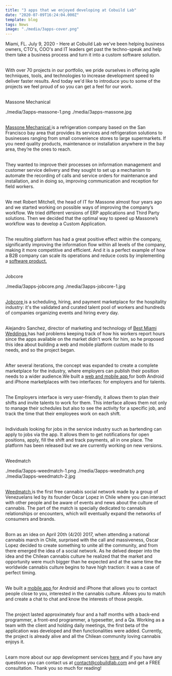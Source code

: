 ```yaml
---
title: "3 apps that we enjoyed developing at Cobuild Lab"
date: "2020-07-09T16:24:04.000Z"
template: blog
tags: News
image: "./media/3apps-cover.png"
---
```


Miami, FL. July 9, 2020 - Here at Cobuild Lab we've been helping business owners, CTO's, COO's and IT leaders get past the techno-speak and help them take a business process and turn it into a custom software solution. <br> </br>

With over 70 projects in our portfolio, we pride ourselves in offering agile techniques, tools, and technologies to increase development speed to deliver faster results. And today we'd like to introduce you to some of the projects we feel proud of so you can get a feel for our work.  <br> </br>

<title-3 align="centered"> Massone Mechanical  </title-3> 

<carousel folder='blog'>./media/3apps-massone-1.png
./media/3apps-massone.jpg</carousel> <br> </br>

<a target="_blank" href="https://www.massonemechanical.com/">  Massone Mechanical </a> is a refrigeration company based on the San Francisco bay area that provides its services and refrigeration solutions to businesses ranging from small convenience stores to large supermarkets. If you need quality products, maintenance or installation anywhere in the bay area, they’re the ones to reach. <br> </br>

They wanted to improve their processes on information management and customer service delivery and they sought to set up a mechanism to automate the recording of calls and service orders for maintenance and installation, and in doing so, improving communication and reception for field workers.  <br> </br> 

We met Robert Mitchell, the head of IT for Massone almost four years ago and we started working on possible ways of improving the company’s workflow. We tried different versions of ERP applications and Third Party solutions. Then we decided that the optimal way to speed up Massone’s workflow was to develop a Custom Application. <br> </br>

The resulting platform has had a great positive effect within the company, significantly improving the information flow within all levels of the company, making it more competitive and efficient. And it is a perfect example of how a B2B company can scale its operations and reduce costs by implementing a <a target="_blank" href="https://cobuildlab.com/blog/identifying-opportunities-to-create-a-software-product/">  software product. </a>  <br> </br>

<title-3 align="centered"> Jobcore </title-3> 

<carousel folder='blog'>./media/3apps-jobcore.png
./media/3apps-jobcore-1.jpg</carousel> <br> </br>

<a target="_blank" href="https://www.jobcore.co/">  Jobcore </a> is a scheduling, hiring, and payment marketplace for the hospitality industry: it's the validated and curated talent pool of workers and hundreds of companies organizing events and hiring every day. <br> </br>

Alejandro Sanchez,  director of marketing and technology of <a target="_blank" href="https://bestmiamiweddings.com/?gclid=CjwKCAjwr8zoBRA0EiwANmvpYEvMKSx01ODW0kTooBv-sSfNwl6ODH0OKORoHKnIA_lRbOsE-UM8JRoCP7IQAvD_BwE">  Best Miami Weddings </a> has had problems keeping track of how his workers report hours since the apps available on the market didn't work for him, so he proposed this idea about building a web and mobile platform custom made to its needs, and so the project began. <br> </br>

After several iterations, the concept was expanded to create a complete marketplace for the industry, where employers can publish their position needs to a wider audience.We built  a <a target="_blank" href="https://cobuildlab.com/blog/mobile-apps-web-apps-or-cross-platform-what%E2%80%99s-the-best-for-my-small-business/amp/">  web and mobile app </a> for both Android and iPhone marketplaces with two interfaces: for employers and for talents. <br> </br>

The Employers interface is very user-friendly, it allows them to plan their shifts and invite talents to work for them. This interface allows them not only to manage their schedules but also to see the activity for a specific job, and track the time that their employees work on each shift. <br> </br>

Individuals looking for jobs in the service industry such as bartending can apply to jobs via the app. It allows them to get notifications for open positions, apply, fill the shift and track payments, all in one place.  The platform has been released but we are currently working on new versions. <br> </br>

<title-3 align="centered"> Weedmatch </title-3> 

<carousel folder='blog'>./media/3apps-weedmatch-1.png
 ./media/3apps-weedmatch.png
 ./media/3apps-weedmatch-2.jpg</carousel> <br> </br>

<a target="_blank" href="https://weedmatch.cl/">  Weedmatch </a> is the first free cannabis social network made by a group of Venezuelans led by its founder Oscar Lopez in Chile where you can interact with other people and be aware of events and news about the culture of cannabis. The part of the match is specially dedicated to cannabis relationships or encounters, which will eventually expand the networks of consumers and brands. <br> </br>

Born as an idea on April 20th (4/20) 2017, when attending a national cannabis march in Chile, surprised with the call and massiveness, Oscar Lopez decided to create something to unite all the community, and from there emerged the idea of a social network. As he delved deeper into the idea and the Chilean cannabis culture he realized that the market and opportunity were much bigger than he expected and at the same time the worldwide cannabis culture begins to have high traction: it was a case of perfect timing. <br> </br>

We built a <a target="_blank" href="https://cobuildlab.com/apps-development-graphic/">  mobile app </a> for  Android and iPhone that allows you to contact people close to you, interested in the cannabis culture. Allows you to match and create a chat to chat and know the interests of those people. <br> </br>

The project lasted approximately four and a half months with a back-end programmer, a front-end programmer, a typesetter, and a Qa. Working as a team with the client and holding daily meetings, the first beta of the application was developed and then functionalities were added. Currently, the project is already alive and all the Chilean community loving cannabis enjoys it. <br> </br>

Learn more about our app development services <a target="_blank" href="https://cobuildlab.com/2020">  here </a> and if you have any questions you can contact us at contact@cobuildlab.com and get a FREE consultation. Thank you so much for reading!

